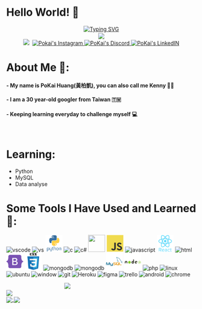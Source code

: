# Hello World! 👋

<div align="center">
  <a href="https://git.io/typing-svg"><img src="https://readme-typing-svg.herokuapp.com?font=Permanent+Marker&size=35&color=F7F7F7&lines=Hello+!;My+name+is+PoKai+Huang;You+can+call+me+Kenny+!" alt="Typing SVG" />
  </a>
  </br>
  <img src="https://media.giphy.com/media/9qIQcHFew1dAs/giphy.gif" hight="300" width="400" align="center"/>
  </br>
  <img src="https://media.giphy.com/media/hvRJCLFzcasrR4ia7z/giphy.gif" width="30px"/>
  <img src="https://komarev.com/ghpvc/?username=pokai-huang0828&style=flat-square&color=blue" alt=""/>
  <a href="https://www.instagram.com/pokai_huang0828/">
    <img alt="Pokai's Instagram" width="32px" src="https://raw.githubusercontent.com/hussainweb/hussainweb/main/icons/instagram.png" />
  </a>
  <a href="https://discord.gg/8vQKP6K2">
    <img alt="PoKai's Discord" width="32px" src="https://raw.githubusercontent.com/peterthehan/peterthehan/master/assets/discord.svg" />
  </a>
  <a href="https://www.linkedin.com/in/po-kai-huang-697301205/">
    <img alt="PoKai's LinkedIN" width="32px" src="https://raw.githubusercontent.com/peterthehan/peterthehan/master/assets/linkedin.svg" />
  </a>
</div>


# About Me 💬: 

#### - My name is PoKai Huang(黃柏凱), you can also call me Kenny 🙌🏻
#### - I am a 30 year-old googler from Taiwan 🇹🇼
#### - Keeping learning everyday to challenge myself 💻

</br>

# Learning: 
 - Python
 - MySQL
 - Data analyse
 
# Some Tools I Have Used and Learned 🚀:

  <p align="left">
    <img src="https://cdn.jsdelivr.net/gh/devicons/devicon/icons/vscode/vscode-original.svg" alt="vscode" width="45" height="45"/>
    <img src="https://cdn.jsdelivr.net/gh/devicons/devicon/icons/visualstudio/visualstudio-plain.svg" alt="vs" width="45" height="45"/>
    <img src="https://raw.githubusercontent.com/devicons/devicon/master/icons/python/python-original-wordmark.svg" alt="python" width="45" height="45" />
    <img src="https://cdn.jsdelivr.net/gh/devicons/devicon/icons/c/c-original.svg" alt="c" width="45" height="45"/>
    <img src="https://cdn.jsdelivr.net/gh/devicons/devicon/icons/csharp/csharp-original.svg" alt="c#" width="45" height="45"/>
    <img src="https://cdn.jsdelivr.net/gh/devicons/devicon/icons/cplusplus/cplusplus-original.svg" width="45" height="45"/>
    <img src="https://raw.githubusercontent.com/devicons/devicon/master/icons/javascript/javascript-original.svg" alt="javascript" width="45" height="45" />
    <img src="https://cdn.jsdelivr.net/gh/devicons/devicon/icons/typescript/typescript-original.svg" alt="javascript" width="45" height="45" />
    <img src="https://raw.githubusercontent.com/devicons/devicon/master/icons/react/react-original-wordmark.svg" alt="react" width="45" height="45" />
    <img src="https://cdn.jsdelivr.net/gh/devicons/devicon/icons/html5/html5-original.svg" alt="html" width="45" height="45"/>
    <img src="https://raw.githubusercontent.com/devicons/devicon/master/icons/bootstrap/bootstrap-plain.svg" alt="bootstrap" width="45" height="45" />
    <img src="https://raw.githubusercontent.com/devicons/devicon/master/icons/css3/css3-original-wordmark.svg" alt="css3" width="45" height="45" />
    <img src="https://cdn.jsdelivr.net/gh/devicons/devicon/icons/mongodb/mongodb-plain-wordmark.svg" alt="mongodb" width="45" height="45" />
    <img src="https://cdn.jsdelivr.net/gh/devicons/devicon/icons/firebase/firebase-plain-wordmark.svg" alt="mongodb" width="45" height="45" />
    <img src="https://raw.githubusercontent.com/devicons/devicon/master/icons/mysql/mysql-original-wordmark.svg" alt="mysql" width="45" height="45" />
    <img src="https://raw.githubusercontent.com/devicons/devicon/master/icons/nodejs/nodejs-original-wordmark.svg" alt="nodejs" width="45" height="45" />
    <img src="https://cdn.jsdelivr.net/gh/devicons/devicon/icons/php/php-original.svg" alt="php" width="45" height="45"/>
    <img src="https://cdn.jsdelivr.net/gh/devicons/devicon/icons/linux/linux-original.svg" alt="linux" width="45" height="45"/>
    <img src="https://cdn.jsdelivr.net/gh/devicons/devicon/icons/ubuntu/ubuntu-plain.svg" alt="ubuntu" width="45" height="45"/>
    <img src="https://cdn.jsdelivr.net/gh/devicons/devicon/icons/windows8/windows8-original.svg" alt="window" width="45" height="45"/>
    <img src="https://cdn.jsdelivr.net/gh/devicons/devicon/icons/git/git-original.svg" alt="git" width="45" height="45"/>
    <img src="https://cdn.jsdelivr.net/gh/devicons/devicon/icons/heroku/heroku-plain-wordmark.svg" alt="Heroku" width="45" height="45"/>
    <img src="https://cdn.jsdelivr.net/gh/devicons/devicon/icons/figma/figma-original.svg" alt="figma" width="45" height="45"/>
    <img src="https://cdn.jsdelivr.net/gh/devicons/devicon/icons/trello/trello-plain.svg" alt="trello" width="45" height="45"/>
    <img src="https://cdn.jsdelivr.net/gh/devicons/devicon/icons/android/android-plain.svg" alt="android" width="45" height="45"/>
    <img src="https://cdn.jsdelivr.net/gh/devicons/devicon/icons/chrome/chrome-original.svg" alt="chrome" width="45" height="45"/>

    
  </p>

  <img src="https://media.giphy.com/media/6FT3QE3AJMfwJDZBNr/giphy.gif" hight="320" width="350" align="right"/>
  <br>
  <a href="">
    <img align="center" src="http://github-readme-streak-stats.herokuapp.com?user=pokai-huang0828&theme=elegant&hide_border=true&date_format=M%20j%5B%2C%20Y%5D&background=020017" />
  </a>
  <br>
  <a href="">
    <img align="center" src="https://github-readme-stats.vercel.app/api?username=pokai-huang0828&theme=codeSTACKr&show_icons=true" />
  </a>
  <a href="">
    <img align="center" src="https://github-readme-stats.vercel.app/api/top-langs/?username=pokai-huang0828&layout=compact&theme=codeSTACKr" />
  </a>


<!--
**pokai-huang0828/pokai-huang0828** is a ✨ _special_ ✨ repository because its `README.md` (this file) appears on your GitHub profile.

Here are some ideas to get you started:

- 🔭 I’m currently working on ...
- 🌱 I’m currently learning ...
- 👯 I’m looking to collaborate on ...
- 🤔 I’m looking for help with ...
- 💬 Ask me about ...
- 📫 How to reach me: ...
- 😄 Pronouns: ...
- ⚡ Fun fact: ...
-->
